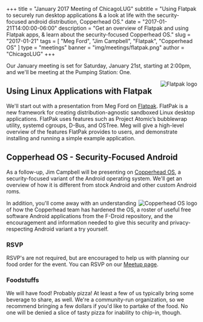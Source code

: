 +++
title = "January 2017 Meeting of ChicagoLUG"
subtitle = "Using Flatpak to securely run desktop applications & a look at life with the security-focused android distribution, Copperhead OS."
date = "2017-01-21T14:00:00-06:00"
description = "Get an overview of Flatpak and using Flatpak apps, & learn about the security-focused Copperhead OS."
slug = "2017-01-21"
tags = [ "Meg Ford", "Jim Campbell", "Flatpak", "Copperhead OS" ] 
type = "meetings"
banner = "img/meetings/flatpak.png"
author = "ChicagoLUG"
+++

Our January meeting is set for Saturday, January 21st, starting at 2:00pm,
and we'll be meeting at the Pumping Station: One.

<img src="/img/meetings/2017-01-21-flatpak.png" alt="Flatpak logo" style="float:right;">

## Using Linux Applications with Flatpak

We'll start out with a presentation from Meg Ford on
[Flatpak](http://flatpak.org/). FlatPak is a new framework for creating
distribution-agnostic sandboxed Linux desktop applications. FlatPak uses
features such as Project Atomic’s bubblewrap utility, systemd cgroups, D-Bus,
and OSTree. Meg will give a high-level overview of the features FlatPak
provides to users, and demonstrate installing and running a simple example
application.

## Copperhead OS - Security-Focused Android

As a follow-up, Jim Campbell will be presenting on
[Copperhead OS](https://copperhead.co), a security-focused variant of the
Android operating system. We'll get an overview of how it is different from
stock Android and other custom Android roms.

<img src="/img/meetings/2017-01-21-copperhead-os.jpg" alt="Copperhead OS logo" style="float:right;">

In addition, you'll come away with an understanding of how the Copperhead team
has hardened the OS, a roster of useful free software Android applications from
the F-Droid repository, and the encouragement and information needed to give
this security and privacy-respecting Android variant a try yourself.

### RSVP

RSVP's are not required, but are encouraged to help us with planning our food
order for the event. You can RSVP on our
[Meetup page](https://www.meetup.com/wclug-org/events/236815190/).

### Foodstuffs

We will have food! Probably pizza! At least a few of us typically bring some
beverage to share, as well. We're a community-run organization, so we recommend
bringing a few dollars if you'd like to partake of the food. No one will be
denied a slice of tasty pizza for inability to chip-in, though.
